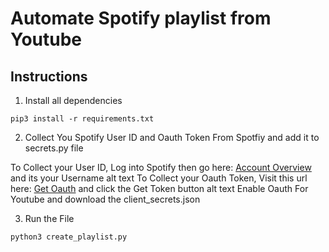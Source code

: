 # Automate Spotify playlist from Youtube

## Instructions
  
1. Install all dependencies

`pip3 install -r requirements.txt`

2. Collect You Spotify User ID and Oauth Token From Spotfiy and add it to secrets.py file

To Collect your User ID, Log into Spotify then go here: [Account Overview](https://www.spotify.com/us/account/overview/) and its your Username alt text
To Collect your Oauth Token, Visit this url here: [Get Oauth](https://developer.spotify.com/console/post-playlists/) and click the Get Token button alt text
Enable Oauth For Youtube and download the client_secrets.json

3. Run the File

`python3 create_playlist.py`
